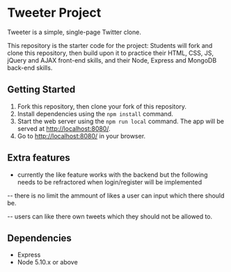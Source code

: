# Tweeter Project

Tweeter is a simple, single-page Twitter clone.

This repository is the starter code for the project: Students will fork and clone this repository, then build upon it to practice their HTML, CSS, JS, jQuery and AJAX front-end skills, and their Node, Express and MongoDB back-end skills.

## Getting Started

1. Fork this repository, then clone your fork of this repository.
2. Install dependencies using the `npm install` command.
3. Start the web server using the `npm run local` command. The app will be served at <http://localhost:8080/>.
4. Go to <http://localhost:8080/> in your browser.

## Extra features
- currently the like feature works with the backend but the following needs to be refractored when login/register will be implemented

-- there is no limit the ammount of likes a user can input which there should be.

-- users can like there own tweets which they should not be allowed to.


## Dependencies

- Express
- Node 5.10.x or above
